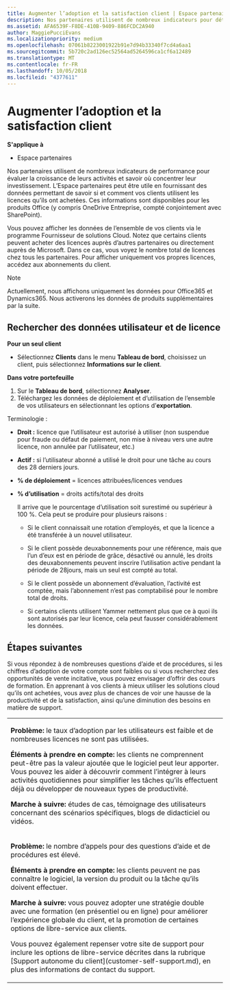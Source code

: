 ```yaml
---
title: Augmenter l’adoption et la satisfaction client | Espace partenaires
description: Nos partenaires utilisent de nombreux indicateurs pour déterminer si leur entreprise se développe et cibler leur investissement. L’Espace partenaires peut être utile en fournissant des données permettant de savoir si et comment vos clients utilisent les licences qu’ils ont achetées.
ms.assetid: AFA6539F-F8DE-410B-9409-886FCDC2A940
author: MaggiePucciEvans
ms.localizationpriority: medium
ms.openlocfilehash: 07061b8223001922b91e7d94b33340f7cd4a6aa1
ms.sourcegitcommit: 5b720c2ad126ec52564ad5264596ca1cf6a12489
ms.translationtype: MT
ms.contentlocale: fr-FR
ms.lasthandoff: 10/05/2018
ms.locfileid: "4377611"
---
```

# <a name="increase-adoption-and-satisfaction"></a>Augmenter l’adoption et la satisfaction client

**S'applique à**

-  Espace partenaires

Nos partenaires utilisent de nombreux indicateurs de performance pour évaluer la croissance de leurs activités et savoir où concentrer leur investissement. L’Espace partenaires peut être utile en fournissant des données permettant de savoir si et comment vos clients utilisent les licences qu’ils ont achetées. Ces informations sont disponibles pour les produits Office (y compris OneDrive&nbsp;Entreprise, compté conjointement avec SharePoint).

Vous pouvez afficher les données de l’ensemble de vos clients via le programme Fournisseur de solutions Cloud. Notez que certains clients peuvent acheter des licences auprès d’autres partenaires ou directement auprès de Microsoft. Dans ce cas, vous voyez le nombre total de licences chez tous les partenaires. Pour afficher uniquement vos propres licences, accédez aux abonnements du client.

> [!NOTE]  
>  Actuellement, nous affichons uniquement les données pour Office365 et Dynamics365. Nous activerons les données de produits supplémentaires par la suite.

## <a name="find-license-and-user-data"></a>Rechercher des données utilisateur et de licence


**Pour un seul client**

-   Sélectionnez **Clients** dans le menu **Tableau de bord**, choisissez un client, puis sélectionnez **Informations sur le client**.

**Dans votre portefeuille**

1.  Sur le **Tableau de bord**, sélectionnez **Analyser**.
2.  Téléchargez les données de déploiement et d’utilisation de l’ensemble de vos utilisateurs en sélectionnant les options d’**exportation**.

Terminologie&nbsp;:

-   **Droit&nbsp;:** licence que l’utilisateur est autorisé à utiliser (non suspendue pour fraude ou défaut de paiement, non mise à niveau vers une autre licence, non annulée par l’utilisateur, etc.)

-   **Actif&nbsp;:** si l’utilisateur abonné a utilisé le droit pour une tâche au cours des 28&nbsp;derniers jours.

-   **% de déploiement**&nbsp;=&nbsp;licences attribuées/licences vendues

-   **% d’utilisation**&nbsp;=&nbsp;droits actifs/total des droits

    Il arrive que le pourcentage d’utilisation soit surestimé ou supérieur à 100&nbsp;%. Cela peut se produire pour plusieurs raisons&nbsp;:

    -   Si le client connaissait une rotation d’employés, et que la licence a été transférée à un nouvel utilisateur.

    -   Si le client possède deuxabonnements pour une référence, mais que l’un d’eux est en période de grâce, désactivé ou annulé, les droits des deuxabonnements peuvent inscrire l’utilisation active pendant la période de 28jours, mais un seul est compté au total.

    -   Si le client possède un abonnement d’évaluation, l’activité est comptée, mais l’abonnement n’est pas comptabilisé pour le nombre total de droits.

    -   Si certains clients utilisent Yammer nettement plus que ce à quoi ils sont autorisés par leur licence, cela peut fausser considérablement les données.

## <a name="next-steps"></a>Étapes suivantes


Si vous répondez à de nombreuses questions d’aide et de procédures, si les chiffres d’adoption de votre compte sont faibles ou si vous recherchez des opportunités de vente incitative, vous pouvez envisager d’offrir des cours de formation. En apprenant à vos clients à mieux utiliser les solutions cloud qu’ils ont achetées, vous avez plus de chances de voir une hausse de la productivité et de la satisfaction, ainsi qu’une diminution des besoins en matière de support.

<table>
<colgroup>
<col width="100%" />
</colgroup>
<tbody>
<tr class="odd">
<td><p><strong>Problème:</strong> le taux d’adoption par les utilisateurs est faible et de nombreuses licences ne sont pas utilisées.</p>
<p><strong>Éléments à prendre en compte:</strong> les clients ne comprennent peut-être pas la valeur ajoutée que le logiciel peut leur apporter. Vous pouvez les aider à découvrir comment l’intégrer à leurs activités quotidiennes pour simplifier les tâches qu’ils effectuent déjà ou développer de nouveaux types de productivité.</p>
<p><strong>Marche à suivre:</strong> études de cas, témoignage des utilisateurs concernant des scénarios spécifiques, blogs de didacticiel ou vidéos.</p></td>
</tr>
<tr class="even">
<td><p><strong>Problème:</strong> le nombre d’appels pour des questions d’aide et de procédures est élevé.</p>
<p><strong>Éléments à prendre en compte:</strong> les clients peuvent ne pas connaître le logiciel, la version du produit ou la tâche qu’ils doivent effectuer.</p>
<p><strong>Marche à suivre:</strong> vous pouvez adopter une stratégie double avec une formation (en présentiel ou en ligne) pour améliorer l’expérience globale du client, et la promotion de certaines options de libre-service aux clients.</p>
<p>Vous pouvez également repenser votre site de support pour inclure les options de libre-service décrites dans la rubrique [Support autonome du client](customer-self-support.md), en plus des informations de contact du support.</p></td>
</tr>
</tbody>
</table>

 

 

 



